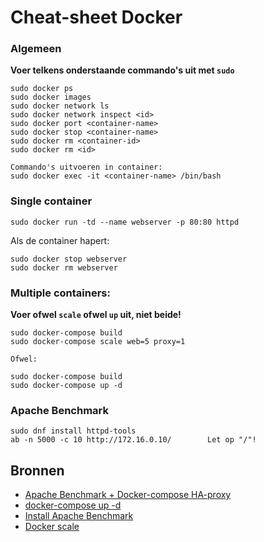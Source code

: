 # Cheat-sheet Docker

### Algemeen
**Voer telkens onderstaande commando's uit met `sudo`**
```
sudo docker ps
sudo docker images
sudo docker network ls
sudo docker network inspect <id>
sudo docker port <container-name>
sudo docker stop <container-name>
sudo docker rm <container-id>
sudo docker rm <id>

Commando's uitvoeren in container:
sudo docker exec -it <container-name> /bin/bash
```

### Single container
```
sudo docker run -td --name webserver -p 80:80 httpd
```

Als de container hapert:
```
sudo docker stop webserver
sudo docker rm webserver
```

### Multiple containers:
**Voer ofwel `scale` ofwel `up` uit, niet beide!**

```
sudo docker-compose build
sudo docker-compose scale web=5 proxy=1

Ofwel:

sudo docker-compose build
sudo docker-compose up -d
```

### Apache Benchmark
```
sudo dnf install httpd-tools
ab -n 5000 -c 10 http://172.16.0.10/        Let op "/"!
```


## Bronnen

- [Apache Benchmark + Docker-compose HA-proxy](https://blog.hypriot.com/post/docker-compose-nodejs-haproxy/)
- [docker-compose up -d](https://www.linux.com/learn/introduction-docker-compose-tool-multi-container-applications)
- [Install Apache Benchmark](https://serverfault.com/questions/514401/how-to-install-apache-benchmark-on-centos)
- [Docker scale](https://docs.docker.com/v17.09/compose/reference/scale/)
